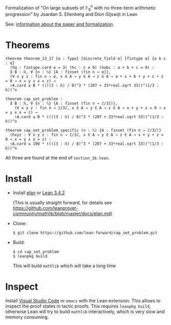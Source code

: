 Formalization of "On large subsets of 𝔽<sub>q</sub><sup>n</sup> with no three-term arithmetic progression" by Joardan S. Ellenberg and Dion Gijswijt in Lean

See: [information about the paper and formalization](https://lean-forward.github.io/e-g/).

Theorems
==

```lean
theorem theorem_13_17 {α : Type} [discrete_field α] [fintype α] {a b c : α}
  (hq : fintype.card α = 3) (hc : c ≠ 0) (habc : a + b + c = 0) :
  ∃ B : ℝ, ∀ {n : ℕ} {A : finset (fin n → α)},
  (∀ x y z : fin n → α, x ∈ A → y ∈ A → z ∈ A → a • x + b • y + c • z = 0 → x = y ∧ x = z) →
  ↑A.card ≤ B * ((((3 : ℝ) / 8)^3 * (207 + 33*real.sqrt 33))^(1/3 : ℝ))^n

theorem cap_set_problem :
  ∃ B : ℝ, ∀ {n : ℕ} {A : finset (fin n → ℤ/3ℤ)},
    (∀ x y z : fin n → ℤ/3ℤ, x ∈ A → y ∈ A → z ∈ A → x + y + z = 0 → x = y ∧ x = z) →
    ↑A.card ≤ B * ((((3 : ℝ) / 8)^3 * (207 + 33*real.sqrt 33))^(1/3 : ℝ))^n

theorem cap_set_problem_specific (n : ℕ) {A : finset (fin n → ℤ/3ℤ)}
  (hxyz : ∀ x y z : fin n → ℤ/3ℤ, x ∈ A → y ∈ A → z ∈ A → x + y + z = 0 → x = y ∧ x = z) :
  ↑A.card ≤ 198 * ((((3 : ℝ) / 8)^3 * (207 + 33*real.sqrt 33))^(1/3 : ℝ))^n
```

All three are found at the end of `section_1b.lean`.

Install
==

* Install [elan](https://github.com/Kha/elan) or [Lean 3.4.2](https://github.com/leanprover/lean/releases/tag/v3.4.2)

  (This is usually straight forward, for details see https://github.com/leanprover-community/mathlib/blob/master/docs/elan.md)

* Clone:
  ```
  $ git clone https://github.com/lean-forward/cap_set_problem.git
  ```

* Build:
  ```
  $ cd cap_set_problem
  $ leanpkg build
  ```

  This will build `mathlib` which will take a long time


Inspect
==

Install [Visual Studio Code](https://code.visualstudio.com/) or `emacs` with the Lean extension. This allows to inspect the proof states in tactic proofs. This requires `leanpkg build`, otherwise Lean will try to build `mathlib` interactively, which is very slow and memory consuming.
